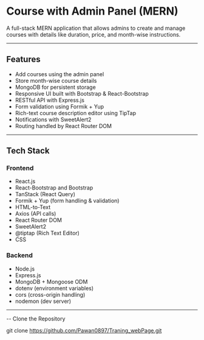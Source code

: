 # Course with Admin Panel (MERN)

A full-stack MERN application that allows admins to create and manage courses with details like duration, price, and month-wise instructions.

---

## Features

- Add courses using the admin panel
- Store month-wise course details
- MongoDB for persistent storage
- Responsive UI built with Bootstrap & React-Bootstrap
- RESTful API with Express.js
- Form validation using Formik + Yup
- Rich-text course description editor using TipTap
- Notifications with SweetAlert2
- Routing handled by React Router DOM

---

## Tech Stack

### Frontend

- React.js
- React-Bootstrap and Bootstrap
- TanStack (React Query)
- Formik + Yup (form handling & validation)
- HTML-to-Text
- Axios (API calls)
- React Router DOM
- SweetAlert2
- @tiptap (Rich Text Editor)
- CSS

### Backend

- Node.js
- Express.js
- MongoDB + Mongoose ODM
- dotenv (environment variables)
- cors (cross-origin handling)
- nodemon (dev server)

---

-- Clone the Repository

git clone https://github.com/Pawan0897/Traning_webPage.git
